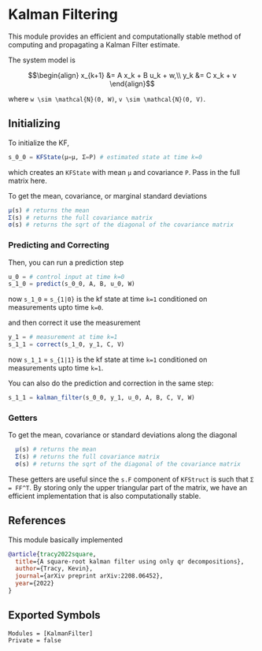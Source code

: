 # Kalman Filtering

This module provides an efficient and computationally stable method of computing and propagating a Kalman Filter estimate. 

The system model is 

```math
\begin{align}
  x_{k+1} &= A x_k + B u_k + w,\\
  y_k &= C x_k + v
  \end{align}
```
where ``w \sim \mathcal{N}(0, W)``, ``v \sim \mathcal{N}(0, V)``.


## Initializing
To initialize the KF, 

```julia
s_0_0 = KFState(μ=μ, Σ=P) # estimated state at time k=0
```
which creates an `KFState` with mean ``μ`` and covariance ``P``. Pass in the full matrix here.

To get the mean, covariance, or marginal standard deviations
```julia
μ(s) # returns the mean
Σ(s) # returns the full covariance matrix
σ(s) # returns the sqrt of the diagonal of the covariance matrix
```

### Predicting and Correcting
Then, you can run a prediction step
```julia
u_0 = # control input at time k=0
s_1_0 = predict(s_0_0, A, B, u_0, W)
```
now `s_1_0` = ``s_{1|0}``  is the kf state at time ``k=1`` conditioned on measurements upto time ``k=0``. 

and then correct it use the measurement
```julia
y_1 = # measurement at time k=1
s_1_1 = correct(s_1_0, y_1, C, V)
```
now `s_1_1` = ``s_{1|1}`` is the kf state at time ``k=1`` conditioned on measurements upto time ``k=1``. 

You can also do the prediction and correction in the same step:
```julia
s_1_1 = kalman_filter(s_0_0, y_1, u_0, A, B, C, V, W)
```
### Getters
To get the mean, covariance or standard deviations along the diagonal
```julia
  μ(s) # returns the mean
  Σ(s) # returns the full covariance matrix
  σ(s) # returns the sqrt of the diagonal of the covariance matrix
```

These getters are useful since the `s.F` component of `KFStruct` is such that ``Σ = FF^T``. By storing only the upper triangular part of the matrix, we have an efficient implementation that is also computationally stable. 


## References
This module basically implemented
```bibtex
@article{tracy2022square,
  title={A square-root kalman filter using only qr decompositions},
  author={Tracy, Kevin},
  journal={arXiv preprint arXiv:2208.06452},
  year={2022}
}
```


## Exported Symbols
```@autodocs; canonical=false
Modules = [KalmanFilter]
Private = false
```